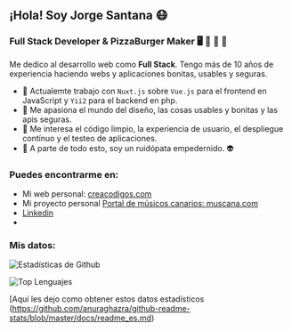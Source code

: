 ## ¡Hola! Soy Jorge Santana 😷
### Full Stack Developer & PizzaBurger Maker  🖥️  🍕  🍔  🎸

Me dedico al desarrollo web como **Full Stack**. Tengo más de 10 años de experiencia haciendo webs y aplicaciones bonitas, usables y seguras.

- 🔭  Actualemte trabajo con `Nuxt.js` sobre `Vue.js` para el frontend en JavaScript y `Yii2` para el backend en php.
- 🌱  Me apasiona el mundo del diseño, las cosas usables y bonitas y las apis seguras.
- 🔬  Me interesa el código limpio, la experiencia de usuario, el despliegue contínuo y el testeo de aplicaciones.
- 🎸  A parte de todo esto, soy un ruidópata empedernido. 👽

### Puedes encontrarme en:

- Mi web personal: [creacodigos.com](http://creacodigos.com)
- Mi proyecto personal [Portal de músicos canarios: muscana.com](https://muscana.com)
- [Linkedin](https://www.linkedin.com/in/jorgesantanarodriguez/)
- 
### Mis datos:
![Estadísticas de Github](https://github-readme-stats.vercel.app/api?username=creacodigos&hide=contribs,prs&show_icons=true) 

![Top Lenguajes](https://github-readme-stats.vercel.app/api/top-langs/?username=creacodigos)

[Aquí les dejo como obtener estos datos estadísticos (https://github.com/anuraghazra/github-readme-stats/blob/master/docs/readme_es.md)

